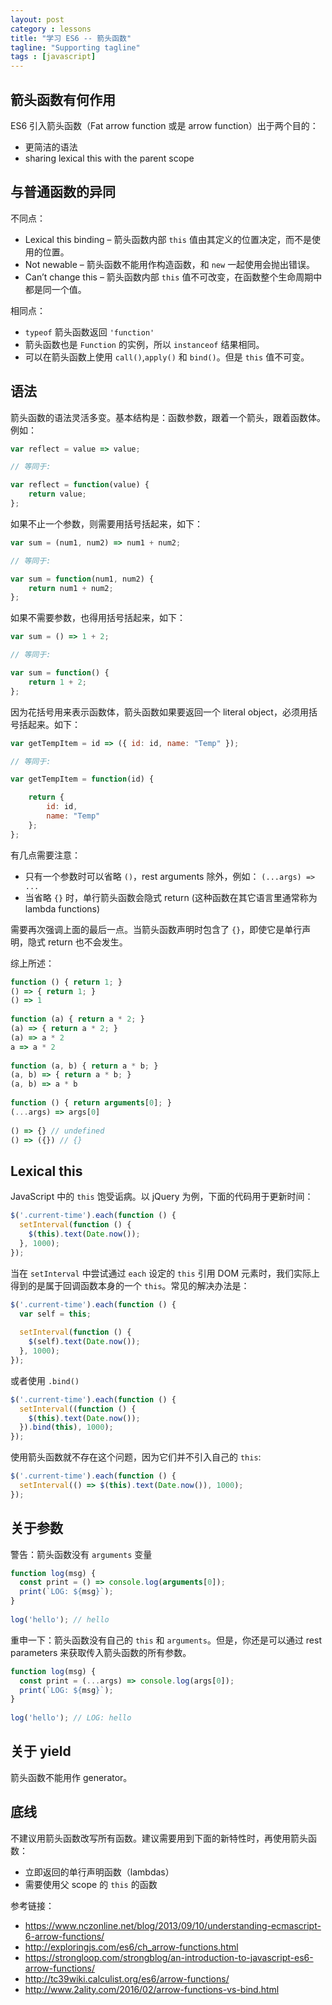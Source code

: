 ```yaml
---
layout: post
category : lessons
title: "学习 ES6 -- 箭头函数"
tagline: "Supporting tagline"
tags : [javascript]
---
```



## 箭头函数有何作用
ES6 引入箭头函数（Fat arrow function 或是 arrow function）出于两个目的：

- 更简洁的语法
- sharing lexical this with the parent scope


## 与普通函数的异同

不同点：

- Lexical this binding – 箭头函数内部 `this` 值由其定义的位置决定，而不是使用的位置。
- Not newable – 箭头函数不能用作构造函数，和 `new` 一起使用会抛出错误。
- Can’t change this – 箭头函数内部 `this` 值不可改变，在函数整个生命周期中都是同一个值。


相同点：

- `typeof` 箭头函数返回 `'function'`
- 箭头函数也是 `Function` 的实例，所以 `instanceof` 结果相同。
- 可以在箭头函数上使用 `call()`,`apply()` 和 `bind()`。但是 `this` 值不可变。

## 语法

箭头函数的语法灵活多变。基本结构是：函数参数，跟着一个箭头，跟着函数体。例如：

```javascript
var reflect = value => value;

// 等同于:

var reflect = function(value) {
    return value;
};
```

如果不止一个参数，则需要用括号括起来，如下：

```javascript
var sum = (num1, num2) => num1 + num2;

// 等同于:

var sum = function(num1, num2) {
    return num1 + num2;
};
```

如果不需要参数，也得用括号括起来，如下：

```javascript
var sum = () => 1 + 2;

// 等同于:

var sum = function() {
    return 1 + 2;
};
```

因为花括号用来表示函数体，箭头函数如果要返回一个 literal object，必须用括号括起来。如下：

```javascript
var getTempItem = id => ({ id: id, name: "Temp" });

// 等同于:

var getTempItem = function(id) {

    return {
        id: id,
        name: "Temp"
    };
};
```


有几点需要注意：

- 只有一个参数时可以省略 `()`，rest arguments 除外，例如： `(...args) => ...`
- 当省略 `{}` 时，单行箭头函数会隐式 return (这种函数在其它语言里通常称为 lambda functions)

需要再次强调上面的最后一点。当箭头函数声明时包含了 `{}`，即使它是单行声明，隐式 return 也不会发生。


综上所述：

```javascript
function () { return 1; }
() => { return 1; }
() => 1
 
function (a) { return a * 2; }
(a) => { return a * 2; }
(a) => a * 2
a => a * 2
 
function (a, b) { return a * b; }
(a, b) => { return a * b; }
(a, b) => a * b
 
function () { return arguments[0]; }
(...args) => args[0]
 
() => {} // undefined
() => ({}) // {}
```

## Lexical this

JavaScript 中的 `this` 饱受诟病。以 jQuery 为例，下面的代码用于更新时间：

```javascript
$('.current-time').each(function () {
  setInterval(function () {
    $(this).text(Date.now());
  }, 1000);
});
```

当在 `setInterval` 中尝试通过 `each` 设定的 `this` 引用 DOM 元素时，我们实际上得到的是属于回调函数本身的一个 `this`。常见的解决办法是：

```javascript
$('.current-time').each(function () {
  var self = this;
 
  setInterval(function () {
    $(self).text(Date.now());
  }, 1000);
});
```

或者使用 `.bind()`

```javascript
$('.current-time').each(function () {
  setInterval((function () {
    $(this).text(Date.now());
  }).bind(this), 1000);
});
```


使用箭头函数就不存在这个问题，因为它们并不引入自己的 `this`:

```javascript
$('.current-time').each(function () {
  setInterval(() => $(this).text(Date.now()), 1000);
});
```

## 关于参数
警告：箭头函数没有 `arguments` 变量

```javascript
function log(msg) {
  const print = () => console.log(arguments[0]);
  print(`LOG: ${msg}`);
}
 
log('hello'); // hello
```

重申一下：箭头函数没有自己的 `this` 和 `arguments`。但是，你还是可以通过 rest parameters 来获取传入箭头函数的所有参数。

```javascript
function log(msg) {
  const print = (...args) => console.log(args[0]);
  print(`LOG: ${msg}`);
}
 
log('hello'); // LOG: hello
```

## 关于 yield

箭头函数不能用作 generator。


## 底线
不建议用箭头函数改写所有函数。建议需要用到下面的新特性时，再使用箭头函数：

- 立即返回的单行声明函数（lambdas）
- 需要使用父 scope 的 `this` 的函数


参考链接：


- https://www.nczonline.net/blog/2013/09/10/understanding-ecmascript-6-arrow-functions/
- http://exploringjs.com/es6/ch_arrow-functions.html
- https://strongloop.com/strongblog/an-introduction-to-javascript-es6-arrow-functions/
- http://tc39wiki.calculist.org/es6/arrow-functions/
- http://www.2ality.com/2016/02/arrow-functions-vs-bind.html
